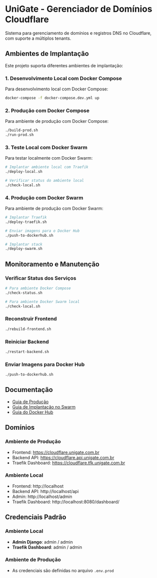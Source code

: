 # UniGate - Gerenciador de Domínios Cloudflare

Sistema para gerenciamento de domínios e registros DNS no Cloudflare, com suporte a múltiplos tenants.

## Ambientes de Implantação

Este projeto suporta diferentes ambientes de implantação:

### 1. Desenvolvimento Local com Docker Compose

Para desenvolvimento local com Docker Compose:

```bash
docker-compose -f docker-compose.dev.yml up
```

### 2. Produção com Docker Compose

Para ambiente de produção com Docker Compose:

```bash
./build-prod.sh
./run-prod.sh
```

### 3. Teste Local com Docker Swarm

Para testar localmente com Docker Swarm:

```bash
# Implantar ambiente local com Traefik
./deploy-local.sh

# Verificar status do ambiente local
./check-local.sh
```

### 4. Produção com Docker Swarm

Para ambiente de produção com Docker Swarm:

```bash
# Implantar Traefik
./deploy-traefik.sh

# Enviar imagens para o Docker Hub
./push-to-dockerhub.sh

# Implantar stack
./deploy-swarm.sh
```

## Monitoramento e Manutenção

### Verificar Status dos Serviços

```bash
# Para ambiente Docker Compose
./check-status.sh

# Para ambiente Docker Swarm local
./check-local.sh
```

### Reconstruir Frontend

```bash
./rebuild-frontend.sh
```

### Reiniciar Backend

```bash
./restart-backend.sh
```

### Enviar Imagens para Docker Hub

```bash
./push-to-dockerhub.sh
```

## Documentação

- [Guia de Produção](PRODUCTION_GUIDE.md)
- [Guia de Implantação no Swarm](SWARM_DEPLOYMENT_GUIDE.md)
- [Guia do Docker Hub](DOCKERHUB_GUIDE.md)

## Domínios

### Ambiente de Produção
- Frontend: https://cloudflare.unigate.com.br
- Backend API: https://cloudflare.api.unigate.com.br
- Traefik Dashboard: https://cloudflare.tfk.unigate.com.br

### Ambiente Local
- Frontend: http://localhost
- Backend API: http://localhost/api
- Admin: http://localhost/admin
- Traefik Dashboard: http://localhost:8080/dashboard/

## Credenciais Padrão

### Ambiente Local
- **Admin Django**: admin / admin
- **Traefik Dashboard**: admin / admin

### Ambiente de Produção
- As credenciais são definidas no arquivo `.env.prod`